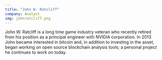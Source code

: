 ```yaml
---
title: "John W. Ratcliff"
company: Analyst
img: johnratcliff.png
---
```


John W. Ratcliff is a long time game industry veteran who recently retired from his position as a principal engineer with NVIDIA corporation. In 2013 John became interested in bitcoin and, in addition to investing in the asset, began working on open source blockchain analysis tools; a personal project he continues to work on today.
